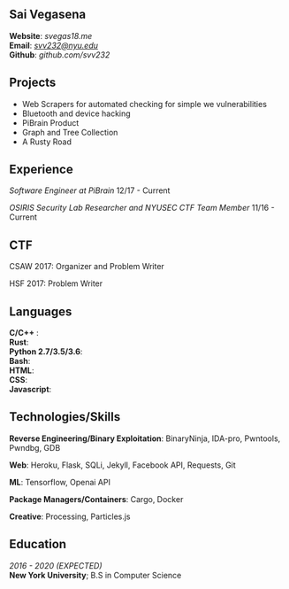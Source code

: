 __Sai Vegasena__
---------------------

**Website**: *svegas18.me* <br />
**Email**:   *svv232@nyu.edu* <br />
**Github**:  *github.com/svv232* <br />

Projects
--------
- Web Scrapers for automated checking for simple we vulnerabilities
- Bluetooth and device hacking 
- PiBrain Product
- Graph and Tree Collection
- A Rusty Road

Experience
----------
*Software Engineer at PiBrain*               12/17 - Current

*OSIRIS Security Lab Researcher and NYUSEC CTF Team Member*          11/16 - Current

CTF
----
CSAW 2017: Organizer and Problem Writer

HSF 2017: Problem Writer

Languages
---------
**C/C++** : <br />
**Rust**: <br />
**Python 2.7/3.5/3.6**: <br />
**Bash**: <br />
**HTML**: <br />
**CSS**: <br />
**Javascript**: <br />

Technologies/Skills
-------------------

**Reverse Engineering/Binary Exploitation**: BinaryNinja, IDA-pro, Pwntools, 
 Pwndbg, GDB

**Web**: Heroku, Flask, SQLi, Jekyll, Facebook API, Requests, Git 

**ML**: Tensorflow, Openai API

**Package Managers/Containers**: Cargo, Docker

**Creative**: Processing, Particles.js

Education
---------
*2016 - 2020 (EXPECTED)* <br />
        **New York University**; B.S in Computer Science
